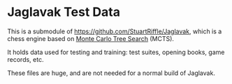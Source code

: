 # Jaglavak Test Data

This is a submodule of https://github.com/StuartRiffle/Jaglavak, which is a chess engine based on [Monte Carlo Tree Search](https://en.wikipedia.org/wiki/Monte_Carlo_tree_search) (MCTS).

It holds data used for testing and training: test suites, opening books, game records, etc. 

These files are huge, and are not needed for a normal build of Jaglavak.

